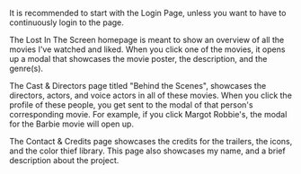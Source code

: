 It is recommended to start with the Login Page, unless you want to have to continuously login to the page.

The Lost In The Screen homepage is meant to show an overview of all the movies I've watched and liked. When you click one of the movies, it opens up a modal that showcases the movie poster, the description, and the genre(s).

The Cast & Directors page titled "Behind the Scenes", showcases the directors, actors, and voice actors in all of these movies. When you click the profile of these people, you get sent to the modal of that person's corresponding movie. For example, if you click Margot Robbie's, the modal for the Barbie movie will open up.

The Contact & Credits page showcases the credits for the trailers, the icons, and the color thief library. This page also showcases my name, and a brief description about the project.
